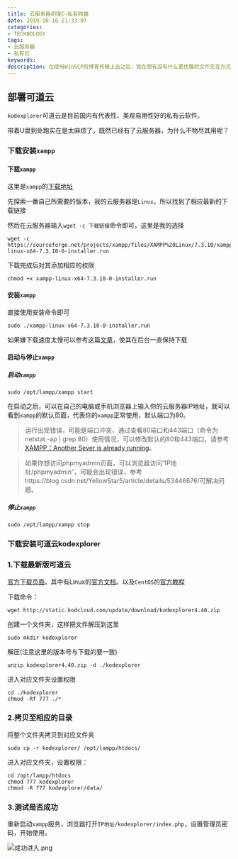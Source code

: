 ```yaml
---
title: 云服务器初探C-私有网盘
date: 2019-10-16 21:33:07
categories:
- TECHNOLOGY
tags:
- 云服务器
- 私有云
keywords:
description: 在使用WinSCP将博客传输上去之后，我在想有没有什么更优雅的文件交互方式呢，这时候就找到了可道云
---
```


## 部署可道云

`kodexplorer`可道云是目前国内有代表性、美观易用性好的私有云软件。

带着U盘到处跑实在是太麻烦了，既然已经有了云服务器，为什么不物尽其用呢？

### 下载安装`xampp`

#### 下载`xampp`

这里是`xampp`的[下载地址]( https://www.apachefriends.org/zh_cn/download.html )

先探索一番自己所需要的版本，我的云服务器是`Linux`，所以找到了相应最新的下载链接

然后在云服务器输入` wget -c 下载链接 `命令即可，这里是我的选择

```
wget -c https://sourceforge.net/projects/xampp/files/XAMPP%20Linux/7.3.10/xampp-linux-x64-7.3.10-0-installer.run
```

下载完成后对其添加相应的权限

```
chmod +x xampp-linux-x64-7.3.10-0-installer.run
```

#### 安装`xampp`

直接使用安装命令即可

```
sudo ./xampp-linux-x64-7.3.10-0-installer.run
```

如果嫌下载速度太慢可以参考这篇[文章]( https://cybeird.coding.me/TECHNOLOGY/how-keep-running.html)，使其在后台一直保持下载

#### 启动与停止`xampp`

##### 启动`xampp`

```
sudo /opt/lampp/xampp start
```

在启动之后，可以在自己的电脑或手机浏览器上输入你的云服务器IP地址，就可以看到`xampp`的默认页面，代表你的`xampp`正常使用，默认端口为80。

> 运行出现错误，可能是端口冲突，通过查看80端口和443端口（命令为netstat -ap | grep 80）使用情况，可以修改默认的80和443端口，请参考[XAMPP：Another Sever is already running](https://blog.csdn.net/dezhihuang/article/details/53534565)。

> 如果你想访问phpmyadmin页面，可以浏览器访问“IP地址/phpmyadmin”，可能会出现错误，参考https://blog.csdn.net/YellowStar5/article/details/53446676/可解决问题。

##### 停止`xampp`

```
sudo /opt/lampp/xampp stop
```

### 下载安装可道云kodexplorer

### 1.下载最新版可道云

[官方下载页面](https://kodcloud.com/download/)。其中有Linux的[官方文档]( https://kodcloud.com/help/show-1.html )。以及`CentOS`的[官方教程]( http://bbs.kodcloud.com/d/5 )

下载命令：

```
wget http://static.kodcloud.com/update/download/kodexplorer4.40.zip
```

创建一个文件夹，这样把文件解压到这里

```
sudo mkdir kodexplorer
```

解压(注意这里的版本号与下载的要一致)

```
unzip kodexplorer4.40.zip -d ./kodexplorer
```

进入对应文件夹设置权限

```
cd ./kodexplorer
chmod -Rf 777 ./*
```

### 2.拷贝至相应的目录

将整个文件夹拷贝到对应文件夹

```
sudo cp -r kodexplorer/ /opt/lampp/htdocs/
```

进入对应文件夹，设置权限：

```
cd /opt/lampp/htdocs
chmod 777 kodexplorer
chmod -R 777 kodexplorer/data/
```

### 3.测试是否成功

重新启动`xampp`服务，浏览器打开`IP地址/kodexplorer/index.php`，设置管理员密码，开始使用。

![成功进入.png](https://i.loli.net/2019/10/17/WgVmxrqHyCPph6J.png)
